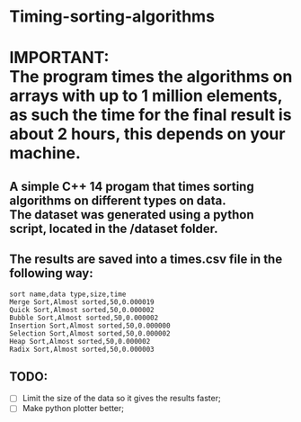 # Timing-sorting-algorithms
# IMPORTANT:<br>The program times the algorithms on arrays with up to 1 million elements, as such the time for the final result is about 2 hours, this depends on your machine.

## A simple C++ 14 progam that times sorting algorithms on different types on data.<br>The dataset was generated using a python script, located in the /dataset folder.
## The results are saved into a times.csv file in the following way:
```
sort name,data type,size,time
Merge Sort,Almost sorted,50,0.000019
Quick Sort,Almost sorted,50,0.000002
Bubble Sort,Almost sorted,50,0.000002
Insertion Sort,Almost sorted,50,0.000000
Selection Sort,Almost sorted,50,0.000002
Heap Sort,Almost sorted,50,0.000002
Radix Sort,Almost sorted,50,0.000003
```
## TODO:
- [ ] Limit the size of the data so it gives the results faster;
- [ ] Make python plotter better;
